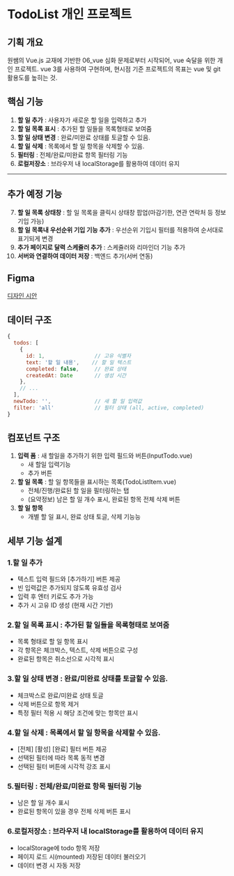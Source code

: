 # TodoList 개인 프로젝트

## 기획 개요

원쌤의 Vue.js 교재에 기반한 06_vue 심화 문제로부터 시작되어, vue 숙달을 위한 개인 프로젝트.
vue 3를 사용하여 구현하며, 현시점 기준 프로젝트의 목표는 vue 및 git 활용도를 높히는 것.

## 핵심 기능

1. **할 일 추가** : 사용자가 새로운 할 일을 입력하고 추가
2. **할 일 목록 표시** : 추가된 할 일들을 목록형태로 보여줌
3. **할 일 상태 변경** : 완료/미완료 상태를 토글할 수 있음.
4. **할 일 삭제** : 목록에서 할 일 항목을 삭제할 수 있음.
5. **필터링** : 전체/완료/미완료 항목 필터링 기능
6. **로컬저장소** : 브라우저 내 localStorage를 활용하여 데이터 유지

---

## 추가 예정 기능

7. **할 일 목록 상태창** : 할 일 목록을 클릭시 상태창 팝업(마감기한, 연관 연락처 등 정보 기입 가능)
8. **할 일 목록내 우선순위 기입 기능 추가** : 우선순위 기입시 필터를 적용하여 순서대로 표기되게 변경
9. **추가 페이지로 달력 스케쥴러 추가** : 스케쥴러와 리마인더 기능 추가
10. **서버와 연결하여 데이터 저장** : 백엔드 추가(서버 연동)

## Figma

[디자인 시안](<https://www.figma.com/design/KXG5pL99POR3PbmBd4rHCq/Todo-List-App-Clean-Modern-Free-(Community)?node-id=0-1&p=f&t=YHxmfe3uRrqWIzUx-0>)

## 데이터 구조

```javascript
{
  todos: [
    {
      id: 1,                // 고유 식별자
      text: '할 일 내용',    // 할 일 텍스트
      completed: false,     // 완료 상태
      createdAt: Date       // 생성 시간
    },
    // ...
  ],
  newTodo: '',              // 새 할 일 입력값
  filter: 'all'             // 필터 상태 (all, active, completed)
}
```

## 컴포넌트 구조

1. **입력 폼** : 새 할일을 추가하기 위한 입력 필드와 버튼(InputTodo.vue)
   - 새 할일 입력기능
   - 추가 버튼
2. **할 일 목록** : 할 일 항목들을 표시하는 목록(TodoListItem.vue)
   - 전체/진행/완료된 할 일을 필터링하는 탭
   - (요약정보) 남은 할 일 개수 표시, 완료된 항목 전체 삭제 버튼
3. **할 일 항목**
   - 개별 할 일 표시, 완료 상태 토글, 삭제 기능능

## 세부 기능 설계

### 1.할 일 추가

- 텍스트 입력 필드와 [추가하기] 버튼 제공
- 빈 입력값은 추가되지 않도록 유효성 검사
- 입력 후 엔터 키로도 추가 가능
- 추가 시 고유 ID 생성 (현재 시간 기반)

### 2.할 일 목록 표시 : 추가된 할 일들을 목록형태로 보여줌

- 목록 형태로 할 일 항목 표시
- 각 항목은 체크박스, 텍스트, 삭제 버튼으로 구성
- 완료된 항목은 취소선으로 시각적 표시

### 3.할 일 상태 변경 : 완료/미완료 상태를 토글할 수 있음.

- 체크박스로 완료/미완료 상태 토글
- 삭제 버튼으로 항목 제거
- 특정 필터 적용 시 해당 조건에 맞는 항목만 표시

### 4.할 일 삭제 : 목록에서 할 일 항목을 삭제할 수 있음.

- [전체] [활성] [완료] 필터 버튼 제공
- 선택된 필터에 따라 목록 동적 변경
- 선택된 필터 버튼에 시각적 강조 표시

### 5.필터링 : 전체/완료/미완료 항목 필터링 기능

- 남은 할 일 개수 표시
- 완료된 항목이 있을 경우 전체 삭제 버튼 표시

### 6.로컬저장소 : 브라우저 내 localStorage를 활용하여 데이터 유지

- localStorage에 todo 항목 저장
- 페이지 로드 시(mounted) 저장된 데이터 불러오기
- 데이터 변경 시 자동 저장
